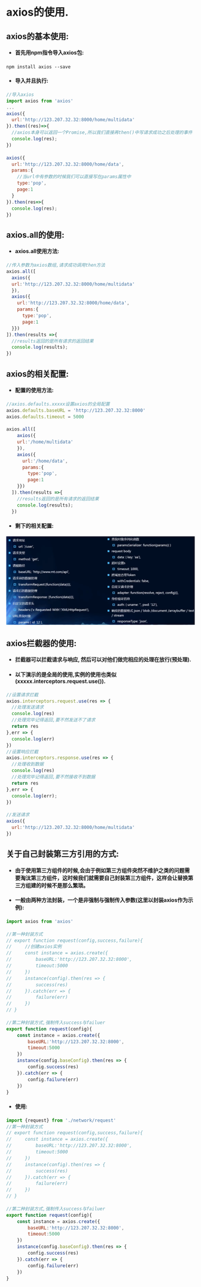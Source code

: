 # axios的使用.

## axios的基本使用:
- #### 首先用npm指令导入axios包:
`npm install axios --save`
- #### 导入并且执行:

```js
//导入axios
import axios from 'axios'
...
axios({
  url:'http://123.207.32.32:8000/home/multidata'
}).then((res)=>{
  //axios本身可以返回一个Promise,所以我们直接再then()中写请求成功之后处理的事件
  console.log(res);
})

axios({
  url:'http://123.207.32.32:8000/home/data',
  params:{
    //当url中有参数的时候我们可以直接写在params属性中
    type:'pop',
    page:1
  }
}).then(res=>{
  console.log(res);
})
```

## axios.all的使用:
- #### axios.all使用方法:

```js
//传入参数为axios数组,请求成功调用then方法
axios.all([
  axios({
  url:'http://123.207.32.32:8000/home/multidata'
  }),
  axios({
    url:'http://123.207.32.32:8000/home/data',
    params:{
      type:'pop',
      page:1
  }})
]).then(results =>{
  //results返回的是所有请求的返回结果
  console.log(results);
})
```

## axios的相关配置:
- #### 配置的使用方法:

```js
//axios.defaults.xxxxx设置axios的全局配置
axios.defaults.baseURL = 'http://123.207.32.32:8000'
axios.defaults.timeout = 5000

axios.all([
    axios({
    url:'/home/multidata'
    }),
    axios({
      url:'/home/data',
      params:{
        type:'pop',
        page:1
    }})
  ]).then(results =>{
    //results返回的是所有请求的返回结果
    console.log(results);
  })
```

- #### 剩下的相关配置:
![avatar](./axios相关配置.png)

## axios拦截器的使用:
- #### 拦截器可以拦截请求与响应, 然后可以对他们做完相应的处理在放行(预处理).
- #### 以下演示的是全局的使用,实例的使用也类似(xxxxx.interceptors.request.use()).

```js
//设置请求拦截
axios.interceptors.request.use(res => {
  //处理发送请求
  console.log(res)
  //处理完毕记得返回,要不然发送不了请求
  return res
},err => {
  console.log(err)
})
//设置响应拦截
axios.interceptors.response.use(res => {
  //处理收到数据
  console.log(res)
  //处理完毕记得返回,要不然接收不到数据
  return res
},err => {
  console.log(err);
})

//发送请求
axios({
  url:'http://123.207.32.32:8000/home/multidata'
})
```

## 关于自己封装第三方引用的方式:
- #### 由于使用第三方组件的时候,会由于例如第三方组件突然不维护之类的问题需要淘汰第三方组件，这时候我们就需要自己封装第三方组件，这样会让替换第三方组建的时候不是那么繁琐。
- #### 一般由两种方法封装，一个是非强制与强制传入参数(这里以封装axios作为示例):

```js
import axios from 'axios'

//第一种封装方式
// export function request(config,success,failure){
//     //创建axios实例
//     const instance = axios.create({
//         baseURL:'http://123.207.32.32:8000',
//         timeout:5000
//     })
//     instance(config).then(res => {
//         success(res)
//     }).catch(err => {
//         failure(err)
//     })
// }

//第二种封装方式,强制传入success与failuer
export function request(config){
    const instance = axios.create({
        baseURL:'http://123.207.32.32:8000',
        timeout:5000
    })
    instance(config.baseConfig).then(res => {
        config.success(res)
    }).catch(err => {
        config.failure(err)
    })
}
```

- #### 使用:

```js
import {request} from './network/request'
//第一种封装方式
// export function request(config,success,failure){
//     const instance = axios.create({
//         baseURL:'http://123.207.32.32:8000',
//         timeout:5000
//     })
//     instance(config).then(res => {
//         success(res)
//     }).catch(err => {
//         failure(err)
//     })
// }

//第二种封装方式,强制传入success与failuer
export function request(config){
    const instance = axios.create({
        baseURL:'http://123.207.32.32:8000',
        timeout:5000
    })
    instance(config.baseConfig).then(res => {
        config.success(res)
    }).catch(err => {
        config.failure(err)
    })
}
```